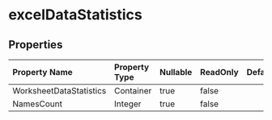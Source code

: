 # **excelDataStatistics**

 

## **Properties**

| Property Name | Property Type | Nullable |  ReadOnly | DefaultValue | Description | 
| :- | :- | :- |:- |  :- | :- |
|WorksheetDataStatistics|Container|true|false |  ||
|NamesCount|Integer|true|false |  ||

